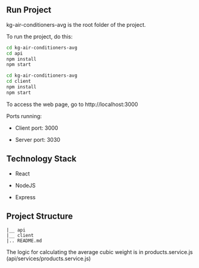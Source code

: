 ## Run Project

kg-air-conditioners-avg is the root folder of the project.

To run the project, do this:

```bash
cd kg-air-conditioners-avg
cd api
npm install
npm start

cd kg-air-conditioners-avg
cd client
npm install
npm start
```

To access the web page, go to http://localhost:3000

Ports running:

* Client port: 3000

* Server port: 3030

## Technology Stack
* React

* NodeJS

* Express

## Project Structure
```
|__ api
|__ client
|.. README.md
```

The logic for calculating the average cubic weight is in products.service.js (api/services/products.service.js)
